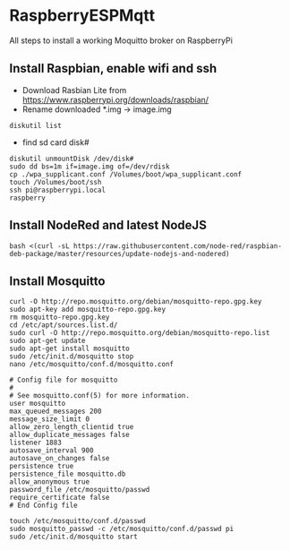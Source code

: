 # RaspberryESPMqtt

All steps to install a working Moquitto broker on RaspberryPi

## Install Raspbian, enable wifi and ssh

- Download Rasbian Lite from https://www.raspberrypi.org/downloads/raspbian/
- Rename downloaded *.img -> image.img
```
diskutil list
```
- find sd card disk#
```
diskutil unmountDisk /dev/disk#
sudo dd bs=1m if=image.img of=/dev/rdisk
cp ./wpa_supplicant.conf /Volumes/boot/wpa_supplicant.conf
touch /Volumes/boot/ssh
ssh pi@raspberrypi.local 
raspberry
```

## Install NodeRed and latest NodeJS
```
bash <(curl -sL https://raw.githubusercontent.com/node-red/raspbian-deb-package/master/resources/update-nodejs-and-nodered)
```

## Install Mosquitto
```
curl -O http://repo.mosquitto.org/debian/mosquitto-repo.gpg.key
sudo apt-key add mosquitto-repo.gpg.key
rm mosquitto-repo.gpg.key
cd /etc/apt/sources.list.d/
sudo curl -O http://repo.mosquitto.org/debian/mosquitto-repo.list
sudo apt-get update
sudo apt-get install mosquitto
sudo /etc/init.d/mosquitto stop
nano /etc/mosquitto/conf.d/mosquitto.conf

# Config file for mosquitto
#
# See mosquitto.conf(5) for more information.
user mosquitto
max_queued_messages 200
message_size_limit 0
allow_zero_length_clientid true
allow_duplicate_messages false
listener 1883
autosave_interval 900
autosave_on_changes false
persistence true
persistence_file mosquitto.db
allow_anonymous true
password_file /etc/mosquitto/passwd
require_certificate false
# End Config file

touch /etc/mosquitto/conf.d/passwd
sudo mosquitto_passwd -c /etc/mosquitto/conf.d/passwd pi
sudo /etc/init.d/mosquitto start
```
